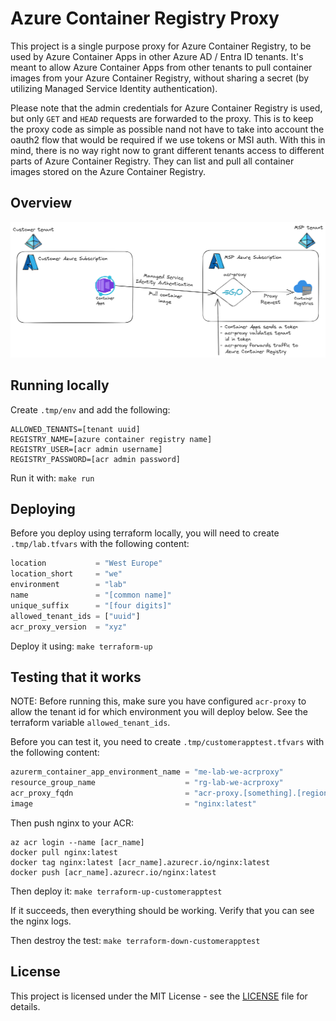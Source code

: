 # Azure Container Registry Proxy

This project is a single purpose proxy for Azure Container Registry, to be used by Azure Container Apps in other Azure AD / Entra ID tenants. It's meant to allow Azure Container Apps from other tenants to pull container images from your Azure Container Registry, without sharing a secret (by utilizing Managed Service Identity authentication).

Please note that the admin credentials for Azure Container Registry is used, but only `GET` and `HEAD` requests are forwarded to the proxy. This is to keep the proxy code as simple as possible nand not have to take into account the oauth2 flow that would be required if we use tokens or MSI auth. With this in mind, there is no way right now to grant different tenants access to different parts of Azure Container Registry. They can list and pull all container images stored on the Azure Container Registry.

## Overview

![overview](./assets/overview.png)

## Running locally

Create `.tmp/env` and add the following:

```text
ALLOWED_TENANTS=[tenant uuid]
REGISTRY_NAME=[azure container registry name]
REGISTRY_USER=[acr admin username]
REGISTRY_PASSWORD=[acr admin password]
```

Run it with: `make run`

## Deploying

Before you deploy using terraform locally, you will need to create `.tmp/lab.tfvars` with the following content:

```terraform
location           = "West Europe"
location_short     = "we"
environment        = "lab"
name               = "[common name]"
unique_suffix      = "[four digits]"
allowed_tenant_ids = ["uuid"]
acr_proxy_version  = "xyz"
```

Deploy it using: `make terraform-up`

## Testing that it works

NOTE: Before running this, make sure you have configured `acr-proxy` to allow the tenant id for which environment you will deploy below. See the terraform variable `allowed_tenant_ids`.

Before you can test it, you need to create `.tmp/customerapptest.tfvars` with the following content:

```terraform
azurerm_container_app_environment_name = "me-lab-we-acrproxy"
resource_group_name                    = "rg-lab-we-acrproxy"
acr_proxy_fqdn                         = "acr-proxy.[something].[region].azurecontainerapps.io"
image                                  = "nginx:latest"
```

Then push nginx to your ACR:

```
az acr login --name [acr_name]
docker pull nginx:latest
docker tag nginx:latest [acr_name].azurecr.io/nginx:latest
docker push [acr_name].azurecr.io/nginx:latest
```

Then deploy it: `make terraform-up-customerapptest`

If it succeeds, then everything should be working. Verify that you can see the nginx logs.

Then destroy the test: `make terraform-down-customerapptest`

## License

This project is licensed under the MIT License - see the [LICENSE](LICENSE) file for details.
